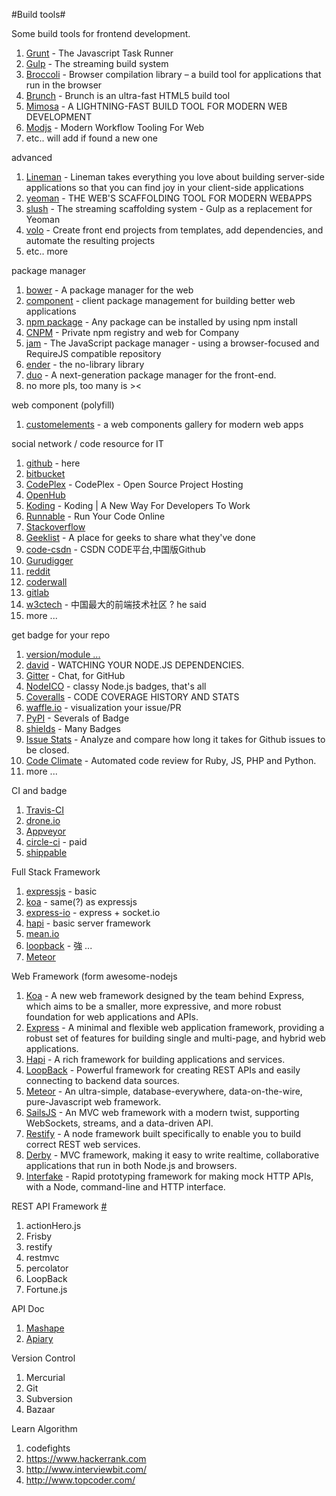 #Build tools#

Some build tools for frontend development.

1. [Grunt](http://gruntjs.com/) - The Javascript Task Runner
2. [Gulp](http://gulpjs.com/) - The streaming build system
3. [Broccoli](https://github.com/joliss/broccoli) - Browser compilation library – a build tool for applications that run in the browser
4. [Brunch](http://brunch.io/) - Brunch is an ultra-fast HTML5 build tool
5. [Mimosa](http://mimosa.io/) - A LIGHTNING-FAST BUILD TOOL FOR MODERN WEB DEVELOPMENT
6. [Modjs](http://madscript.com/modjs/) - Modern Workflow Tooling For Web
7. etc.. will add if found a new one


advanced

1. [Lineman](http://www.linemanjs.com/) - Lineman takes everything you love about building server-side applications so that you can find joy in your client-side applications
2. [yeoman](http://yeoman.io/) - THE WEB'S SCAFFOLDING TOOL FOR MODERN WEBAPPS
3. [slush](http://klei.github.io/slush) - The streaming scaffolding system - Gulp as a replacement for Yeoman 
4. [volo](https://github.com/volojs/volo) - Create front end projects from templates, add dependencies, and automate the resulting projects
5. etc.. more

package manager

1. [bower](http://bower.io/) - A package manager for the web
2. [component](http://component.io) - client package management for building better web applications
3. [npm package](https://www.npmjs.org/) - Any package can be installed by using npm install
4. [CNPM](http://cnpmjs.org/) - Private npm registry and web for Company
5. [jam](https://github.com/caolan/jam) - The JavaScript package manager - using a browser-focused and RequireJS compatible repository
6. [ender](http://enderjs.com/#news) - the no-library library
7. [duo](https://github.com/duojs/duo) - A next-generation package manager for the front-end.
8. no more pls, too many is ><

web component (polyfill)

1. [customelements](http://customelements.io/) - a web components gallery for modern web apps

social network / code resource for IT

1. [github](http://github.com) - here
2. [bitbucket](https://bitbucket.org) 
3. [CodePlex](https://www.codeplex.com/) - CodePlex - Open Source Project Hosting
4. [OpenHub](https://www.openhub.net/)
5. [Koding](https://koding.com) - Koding | A New Way For Developers To Work
6. [Runnable](http://runnable.com/) - Run Your Code Online
7. [Stackoverflow](http://stackoverflow.com)
8. [Geeklist](http://geekli.st) - A place for geeks to share what they've done
9. [code-csdn](https://code.csdn.net/?ref=toolbar_logo) - CSDN CODE平台,中国版Github
10. [Gurudigger](http://gurudigger.com/)
11. [reddit](http://www.reddit.com/user/huei90/)
12. [coderwall](https://coderwall.com/)
13. [gitlab](https://gitlab.com/)
14. [w3ctech](http://www.w3ctech.com/) - 中国最大的前端技术社区 ? he said
15. more ...

get badge for your repo

1. [version/module ...](http://badge.fury.io/)
2. [david](https://david-dm.org/) - WATCHING YOUR NODE.JS DEPENDENCIES.
3. [Gitter](https://gitter.im) - Chat, for GitHub
4. [NodeICO](https://nodei.co/) - classy Node.js badges, that's all
5. [Coveralls](https://coveralls.io/) - CODE COVERAGE HISTORY AND STATS
6. [waffle.io](https://waffle.io/) - visualization your issue/PR
7. [PyPI](https://pypip.in/) - Severals of Badge
8. [shields](http://shields.io/) - Many Badges
9. [Issue Stats](http://issuestats.com) - Analyze and compare how long it takes for Github issues to be closed.
10. [Code Climate](https://codeclimate.com/) - Automated code review for Ruby, JS, PHP and Python.
11. more ...

CI and badge

1. [Travis-CI](https://travis-ci.org/)
2. [drone.io](https://drone.io/)
3. [Appveyor](https://ci.appveyor.com)
4. [circle-ci](https://circleci.com/) - paid
5. [shippable](https://www.shippable.com/)

Full Stack Framework

1. [expressjs](expressjs.com) - basic
2. [koa](http://koajs.com/) - same(?) as expressjs
3. [express-io](http://express-io.org/) - express + socket.io
2. [hapi](https://github.com/spumko/hapi) - basic server framework
2. [mean.io](mean.io)
3. [loopback](https://github.com/strongloop/loopback) - 強 ...
4. [Meteor](https://www.meteor.com/)

Web Framework (form awesome-nodejs

1. [Koa](http://koajs.com) - A new web framework designed by the team behind Express, which aims to be a smaller, more expressive, and more robust foundation for web applications and APIs.
2. [Express](http://expressjs.com) - A minimal and flexible web application framework, providing a robust set of features for building single and multi-page, and hybrid web applications.
3. [Hapi](http://hapijs.com) - A rich framework for building applications and services.
4. [LoopBack](http://loopback.io) - Powerful framework for creating REST APIs and easily connecting to backend data sources.
5. [Meteor](https://www.meteor.com) - An ultra-simple, database-everywhere, data-on-the-wire, pure-Javascript web framework.
6. [SailsJS](http://sailsjs.org) - An MVC web framework with a modern twist, supporting WebSockets, streams, and a data-driven API.
7. [Restify](http://mcavage.me/node-restify/) - A node framework built specifically to enable you to build correct REST web services.
8. [Derby](https://github.com/derbyjs/derby) - MVC framework, making it easy to write realtime, collaborative applications that run in both Node.js and browsers.
9. [Interfake](https://github.com/basicallydan/interfake) - Rapid prototyping framework for making mock HTTP APIs, with a Node, command-line and HTTP interface.

REST API Framework [#](http://nodeframework.com/index.html#rest-api)

1. actionHero.js
2. Frisby
3. restify
4. restmvc
5. percolator
6. LoopBack
7. Fortune.js

API Doc

1. [Mashape](https://www.mashape.com/)
2. [Apiary](http://apiary.io/)

Version Control

1. Mercurial
2. Git
3. Subversion
4. Bazaar

Learn Algorithm

1. codefights
2. https://www.hackerrank.com
3. http://www.interviewbit.com/
4. http://www.topcoder.com/
